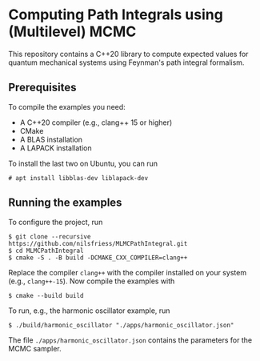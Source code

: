 # Computing Path Integrals using (Multilevel) MCMC 
This repository contains a C++20 library to compute expected values for quantum mechanical systems using Feynman's path integral formalism.

## Prerequisites
To compile the examples you need:
+ A C++20 compiler (e.g., clang++ 15 or higher)
+ CMake
+ A BLAS installation
+ A LAPACK installation

To install the last two on Ubuntu, you can run
```
# apt install libblas-dev liblapack-dev
```

## Running the examples
To configure the project, run
```
$ git clone --recursive https://github.com/nilsfriess/MLMCPathIntegral.git
$ cd MLMCPathIntegral
$ cmake -S . -B build -DCMAKE_CXX_COMPILER=clang++
```
Replace the compiler `clang++` with the compiler installed on your system (e.g., `clang++-15`). Now compile the examples with
```
$ cmake --build build
```
To run, e.g., the harmonic oscillator example, run
```
$ ./build/harmonic_oscillator "./apps/harmonic_oscillator.json"
```
The file `./apps/harmonic_oscillator.json` contains the parameters for the MCMC sampler.

